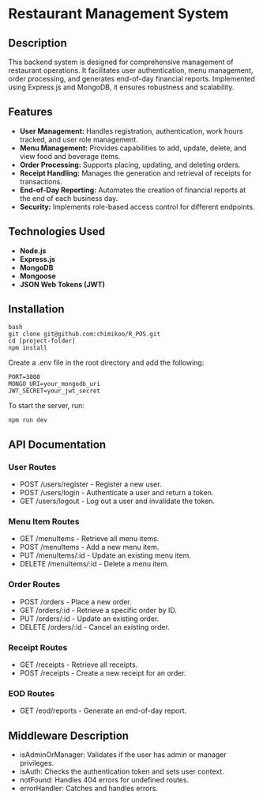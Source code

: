 # Restaurant Management System

## Description
This backend system is designed for comprehensive management of restaurant operations. It facilitates user authentication, menu management, order processing, and generates end-of-day financial reports. Implemented using Express.js and MongoDB, it ensures robustness and scalability.

## Features
- **User Management:** Handles registration, authentication, work hours tracked, and user role management.
- **Menu Management:** Provides capabilities to add, update, delete, and view food and beverage items.
- **Order Processing:** Supports placing, updating, and deleting orders.
- **Receipt Handling:** Manages the generation and retrieval of receipts for transactions.
- **End-of-Day Reporting:** Automates the creation of financial reports at the end of each business day.
- **Security:** Implements role-based access control for different endpoints.

## Technologies Used
- **Node.js**
- **Express.js**
- **MongoDB**
- **Mongoose**
- **JSON Web Tokens (JWT)**


## Installation
```
bash
git clone git@github.com:chimikoo/R_POS.git
cd [project-folder]
npm install
```

Create a .env file in the root directory and add the following:

```
PORT=3000
MONGO_URI=your_mongodb_uri
JWT_SECRET=your_jwt_secret
```

To start the server, run:

```
npm run dev
```

## API Documentation
### User Routes
- POST /users/register - Register a new user.
- POST /users/login - Authenticate a user and return a token.
- GET /users/logout - Log out a user and invalidate the token.
### Menu Item Routes
- GET /menuItems - Retrieve all menu items.
- POST /menuItems - Add a new menu item.
- PUT /menuItems/:id - Update an existing menu item.
- DELETE /menuItems/:id - Delete a menu item.
### Order Routes
- POST /orders - Place a new order.
- GET /orders/:id - Retrieve a specific order by ID.
- PUT /orders/:id - Update an existing order.
- DELETE /orders/:id - Cancel an existing order.
### Receipt Routes
- GET /receipts - Retrieve all receipts.
- POST /receipts - Create a new receipt for an order.
### EOD Routes
- GET /eod/reports - Generate an end-of-day report.

## Middleware Description
- isAdminOrManager: Validates if the user has admin or manager privileges.
- isAuth: Checks the authentication token and sets user context.
- notFound: Handles 404 errors for undefined routes.
- errorHandler: Catches and handles errors.
